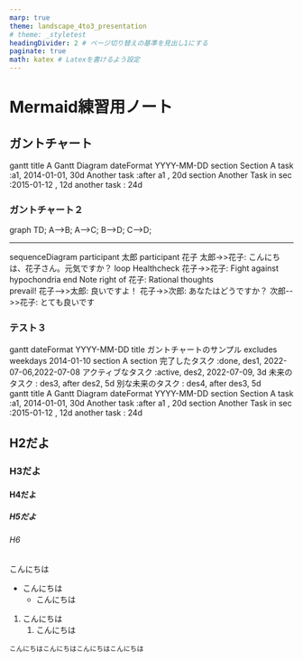```yaml
---
marp: true
theme: landscape_4to3_presentation
# theme: _styletest
headingDivider: 2 # ページ切り替えの基準を見出し1にする
paginate: true
math: katex # Latexを書けるよう設定
---
```


<!-- _paginate: false -->

# Mermaid練習用ノート
<!-- _class: title -->

## ガントチャート

<!-- _style: div.mermaid { all: unset; } -->

<script type="module">
    import mermaid from 'https://cdn.jsdelivr.net/npm/mermaid@10.0.0/dist/mermaid.esm.min.mjs';
    mermaid.initialize({ startOnLoad: true });
    window.addEventListener(
        'vscode.markdown.updateContent',
        function() { mermaid.init() }
        );
</script>

<div class="mermaid">
    gantt
        title A Gantt Diagram
        dateFormat  YYYY-MM-DD
        section Section
        A task           :a1, 2014-01-01, 30d
        Another task     :after a1  , 20d
        section Another
        Task in sec      :2015-01-12  , 12d
        another task      : 24d
</div>

### ガントチャート２

<div class="mermaid">
    graph TD;
        A-->B;
        A-->C;
        B-->D;
        C-->D;
</div>

----

<div class="mermaid">
    sequenceDiagram
        participant 太郎
        participant 花子
        太郎->>花子: こんにちは、花子さん。元気ですか？
        loop Healthcheck
            花子->>花子: Fight against hypochondria
        end
        Note right of 花子: Rational thoughts <br> prevail!
        花子-->>太郎: 良いですよ！
        花子->>次郎: あなたはどうですか？
        次郎-->>花子: とても良いです
</div>

### テスト３

<div class="mermaid">
    gantt
        dateFormat  YYYY-MM-DD
        title ガントチャートのサンプル
        excludes weekdays 2014-01-10
        section A section
        完了したタスク            :done,    des1, 2022-07-06,2022-07-08
        アクティブなタスク        :active,  des2, 2022-07-09, 3d
        未来のタスク              :         des3, after des2, 5d
        別な未来のタスク          :         des4, after des3, 5d
</div>

<div class="mermaid">
    gantt
        title A Gantt Diagram
        dateFormat  YYYY-MM-DD
        section Section
        A task           :a1, 2014-01-01, 30d
        Another task     :after a1  , 20d
        section Another
        Task in sec      :2015-01-12  , 12d
        another task      : 24d
</div>

## H2だよ

### H3だよ

#### H4だよ

##### H5だよ

###### H6

こんにちは

- こんにちは
  - こんにちは

1. こんにちは
   1. こんにちは

```code
こんにちはこんにちはこんにちはこんにちは
```
